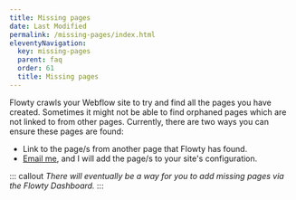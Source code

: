 ```yaml
---
title: Missing pages
date: Last Modified
permalink: /missing-pages/index.html
eleventyNavigation:
  key: missing-pages
  parent: faq
  order: 61
  title: Missing pages
---
```


Flowty crawls your Webflow site to try and find all the pages you have created. Sometimes it might not be able to find orphaned pages which are not linked to from other pages. Currently, there are two ways you can ensure these pages are found:

- Link to the page/s from another page that Flowty has found.
- [Email me](mailto:support@flowty.site), and I will add the page/s to your site's configuration.

::: callout
*There will eventually be a way for you to add missing pages via the Flowty Dashboard.*
:::